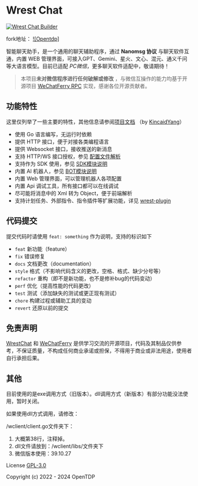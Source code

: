 # Wrest Chat

[![Wrest Chat Builder](https://github.com/opentdp/wrest-chat/actions/workflows/release.yml/badge.svg)](https://github.com/opentdp/wrest-chat/actions/workflows/release.yml)

fork地址：
[![Opentdp]](https://github.com/opentdp/wrest-chat)

智能聊天助手，是一个通用的聊天辅助程序，通过 **Nanomsg 协议** 与聊天软件互通，内置 WEB
管理界面，可接入GPT、Gemini、星火、文心、混元、通义千问等大语言模型。目前已适配 *PC微信*，更多聊天软件适配中，敬请期待！

> 本项目**未对微信程序进行任何破解或修改**
> ，与微信互操作的能力均基于开源项目 [WeChatFerry RPC](https://github.com/lich0821/WeChatFerry/tree/master/WeChatFerry)
> 实现，感谢各位开源贡献者。

## 功能特性

这里仅列举了一些主要的特性，其他信息请参阅[项目文档](https://docs.opentdp.org/#/wrest/)
（by [KincaidYang](https://github.com/KincaidYang)）

- 使用 Go 语言编写，无运行时依赖
- 提供 HTTP 接口，便于对接各类编程语言
- 提供 Websocket 接口，接收推送的新消息
- 支持 HTTP/WS 接口授权，参见 [配置文件解析](https://docs.opentdp.org/#/wrest/配置文件解析)
- 支持作为 SDK 使用，参见 [SDK模块说明](https://docs.opentdp.org/#/wrest/开发指南/SDK模块)
- 内置 AI 机器人，参见 [BOT模块说明](https://docs.opentdp.org/#/wrest/开发指南/BOT模块)
- 内置 Web 管理界面，可以管理机器人各项配置
- 内置 Api 调试工具，所有接口都可以在线调试
- 尽可能将消息中的 Xml 转为 Object，便于前端解析
- 支持计划任务、外部指令、指令插件等扩展功能，详见 [wrest-plugin](https://github.com/opentdp/wrest-plugin)

## 代码提交

提交代码时请使用 `feat: something` 作为说明，支持的标识如下

- `feat` 新功能（feature）
- `fix` 错误修复
- `docs` 文档更改（documentation）
- `style` 格式（不影响代码含义的更改，空格、格式、缺少分号等）
- `refactor` 重构（即不是新功能，也不是修补bug的代码变动）
- `perf` 优化（提高性能的代码更改）
- `test` 测试（添加缺失的测试或更正现有测试）
- `chore` 构建过程或辅助工具的变动
- `revert` 还原以前的提交

## 免责声明

[WrestChat](https://github.com/opentdp/wrest-chat) 和 [WeChatFerry](https://github.com/lich0821/WeChatFerry)
是供学习交流的开源项目，代码及其制品仅供参考，不保证质量，不构成任何商业承诺或担保，不得用于商业或非法用途，使用者自行承担后果。

## 其他

目前使用的是exe调用方式（旧版本）。dll调用方式（新版本）有部分功能没法使用，暂时关闭。

如果使用dll方式调用，请修改：

/wclient/client.go文件夹下：

1. 大概第38行，注释掉。
2. dll文件请放到：/wclient/libs/文件夹下
3. 微信版本使用：39.10.27

License [GPL-3.0](https://www.gnu.org/licenses/gpl-3.0.txt)

Copyright (c) 2022 - 2024 OpenTDP
